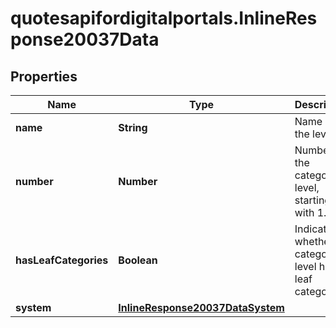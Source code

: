 # quotesapifordigitalportals.InlineResponse20037Data

## Properties

Name | Type | Description | Notes
------------ | ------------- | ------------- | -------------
**name** | **String** | Name of the level. | [optional] 
**number** | **Number** | Number of the category level, starting with 1. | [optional] 
**hasLeafCategories** | **Boolean** | Indicates whether the category level has leaf categories. | [optional] 
**system** | [**InlineResponse20037DataSystem**](InlineResponse20037DataSystem.md) |  | [optional] 


